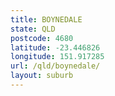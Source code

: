 ```yaml
---
title: BOYNEDALE
state: QLD
postcode: 4680
latitude: -23.446826
longitude: 151.917285
url: /qld/boynedale/
layout: suburb
---
```

